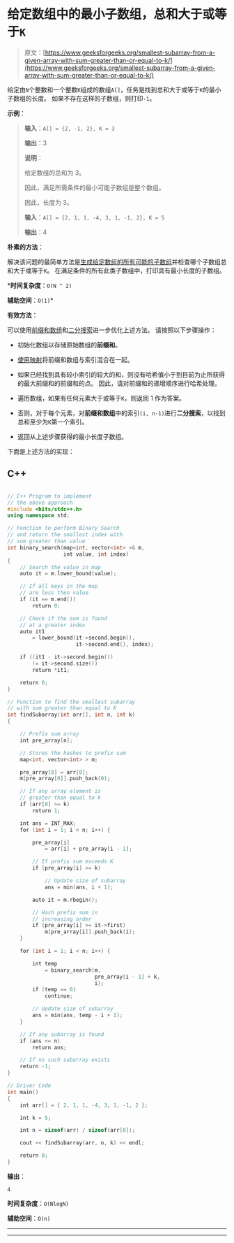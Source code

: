 # 给定数组中的最小子数组，总和大于或等于`K`

> 原文：[https://www.geeksforgeeks.org/smallest-subarray-from-a-given-array-with-sum-greater-than-or-equal-to-k/](https://www.geeksforgeeks.org/smallest-subarray-from-a-given-array-with-sum-greater-than-or-equal-to-k/)

给定由`N`个整数和一个整数`K`组成的数组`A[]`，任务是找到总和大于或等于`K`的最小子数组的长度。 如果不存在这样的子数组，则打印`-1`。

**示例**：

> **输入**：`A[] = {2, -1, 2}, K = 3`
>
> **输出**：3
>
> **说明**：
>
> 给定数组的总和为 3。
>
> 因此，满足所需条件的最小可能子数组是整个数组。
>
> 因此，长度为 3。
> 
> **输入**：`A[] = {2, 1, 1, -4, 3, 1, -1, 2}, K = 5`
>
> **输出**：4

**朴素的方法**：

解决该问题的最简单方法是[生成给定数组的所有可能的子数组](https://www.geeksforgeeks.org/generating-subarrays-using-recursion/)并检查哪个子数组总和大于或等于`K`。 在满足条件的所有此类子数组中，打印具有最小长度的子数组。

***时间复杂度**：`O(N ^ 2)`

**辅助空间**：`O(1)`*

**有效方法**：

可以使用[前缀和数组](https://www.geeksforgeeks.org/prefix-sum-array-implementation-applications-competitive-programming/)和[二分搜索](http://www.geeksforgeeks.org/binary-search/)进一步优化上述方法。 请按照以下步骤操作：

*   初始化数组以存储原始数组的**前缀和**。

*   [使用](https://www.geeksforgeeks.org/hashing-data-structure/)[映射](http://www.geeksforgeeks.org/map-associative-containers-the-c-standard-template-library-stl/)将前缀和数组与索引混合在一起。

*   如果已经找到具有较小索引的较大的和，则没有哈希值小于到目前为止所获得的最大前缀和的前缀和的点。 因此，请对前缀和的递增顺序进行哈希处理。

*   遍历数组，如果有任何元素大于或等于`K`，则返回 1 作为答案。

*   否则，对于每个元素，对**前缀和数组**中的索引`(i, n-1)`进行**二分搜索**，以找到总和至少为`K`第一个索引。

*   返回从上述步骤获得的最小长度子数组。

下面是上述方法的实现：

## C++

```cpp

// C++ Program to implement 
// the above approach 
#include <bits/stdc++.h> 
using namespace std; 

// Function to perform Binary Search 
// and return the smallest index with 
// sum greater than value 
int binary_search(map<int, vector<int> >& m, 
                  int value, int index) 
{ 
    // Search the value in map 
    auto it = m.lower_bound(value); 

    // If all keys in the map 
    // are less then value 
    if (it == m.end()) 
        return 0; 

    // Check if the sum is found 
    // at a greater index 
    auto it1 
        = lower_bound(it->second.begin(), 
                      it->second.end(), index); 

    if ((it1 - it->second.begin()) 
        != it->second.size()) 
        return *it1; 

    return 0; 
} 

// Function to find the smallest subarray 
// with sum greater than equal to K 
int findSubarray(int arr[], int n, int k) 
{ 

    // Prefix sum array 
    int pre_array[n]; 

    // Stores the hashes to prefix sum 
    map<int, vector<int> > m; 

    pre_array[0] = arr[0]; 
    m[pre_array[0]].push_back(0); 

    // If any array element is 
    // greater than equal to k 
    if (arr[0] >= k) 
        return 1; 

    int ans = INT_MAX; 
    for (int i = 1; i < n; i++) { 

        pre_array[i] 
            = arr[i] + pre_array[i - 1]; 

        // If prefix sum exceeds K 
        if (pre_array[i] >= k) 

            // Update size of subarray 
            ans = min(ans, i + 1); 

        auto it = m.rbegin(); 

        // Hash prefix sum in 
        // increasing order 
        if (pre_array[i] >= it->first) 
            m[pre_array[i]].push_back(i); 
    } 

    for (int i = 1; i < n; i++) { 

        int temp 
            = binary_search(m, 
                            pre_array[i - 1] + k, 
                            i); 
        if (temp == 0) 
            continue; 

        // Update size of subarray 
        ans = min(ans, temp - i + 1); 
    } 

    // If any subarray is found 
    if (ans <= n) 
        return ans; 

    // If no such subarray exists 
    return -1; 
} 

// Driver Code 
int main() 
{ 
    int arr[] = { 2, 1, 1, -4, 3, 1, -1, 2 }; 

    int k = 5; 

    int n = sizeof(arr) / sizeof(arr[0]); 

    cout << findSubarray(arr, n, k) << endl; 

    return 0; 
} 

```

**输出**：

```
4

```

**时间复杂度**：`O(NlogN)`

**辅助空间**：`O(n)`



* * *

* * *



